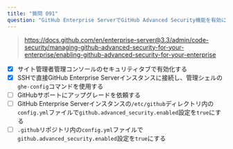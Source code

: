```yaml
---
title: "質問 091"
question: "GitHub Enterprise ServerでGitHub Advanced Security機能を有効にする方法は？（2つ選んでください）"
---
```


> https://docs.github.com/en/enterprise-server@3.3/admin/code-security/managing-github-advanced-security-for-your-enterprise/enabling-github-advanced-security-for-your-enterprise
- [x] サイト管理者管理コンソールのセキュリティタブで有効化する
- [x] SSHで直接GitHub Enterprise Serverインスタンスに接続し、管理シェルの`ghe-config`コマンドを使用する
- [ ] GitHubサポートにアップグレードを依頼する
- [ ] GitHub Enterprise Serverインスタンスの`/etc/github`ディレクトリ内の`config.yml`ファイルで`github.advanced_security.enabled`設定を`true`にする
- [ ] `.github`リポジトリ内の`config.yml`ファイルで`github.advanced_security.enabled`設定を`true`にする